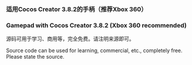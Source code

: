 ### 适用Cocos Creator 3.8.2的手柄（推荐Xbox 360）
### Gamepad with Cocos Creator 3.8.2 (Xbox 360 recommended)

源码可用于学习、商用等，完全免费。请注明来源即可。

Source code can be used for learning, commercial, etc., completely free. Please state the source.
